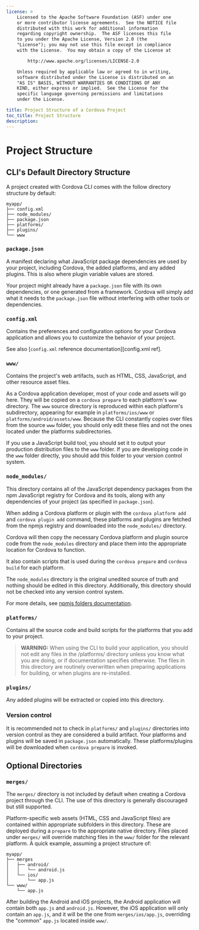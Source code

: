 ```yaml
---
license: >
    Licensed to the Apache Software Foundation (ASF) under one
    or more contributor license agreements.  See the NOTICE file
    distributed with this work for additional information
    regarding copyright ownership.  The ASF licenses this file
    to you under the Apache License, Version 2.0 (the
    "License"); you may not use this file except in compliance
    with the License.  You may obtain a copy of the License at

        http://www.apache.org/licenses/LICENSE-2.0

    Unless required by applicable law or agreed to in writing,
    software distributed under the License is distributed on an
    "AS IS" BASIS, WITHOUT WARRANTIES OR CONDITIONS OF ANY
    KIND, either express or implied.  See the License for the
    specific language governing permissions and limitations
    under the License.

title: Project Structure of a Cordova Project
toc_title: Project Structure
description:
---
```


# Project Structure

## CLI's Default Directory Structure

A project created with Cordova CLI comes with the follow directory structure by default:

```text
myapp/
├── config.xml
├── node_modules/
├── package.json
├── platforms/
├── plugins/
└── www
```

### `package.json`

A manifest declaring what JavaScript package dependencies are used by your project, including Cordova, the added platforms, and any added plugins. This is also where plugin variable values are stored.

Your project might already have a `package.json` file with its own dependencies, or one generated from a framework. Cordova will simply add what it needs to the `package.json` file without interfering with other tools or dependencies.

### `config.xml`

Contains the preferences and configuration options for your Cordova application and allows you to customize the behavior of your project.

See also [`config.xml` reference documentation][config.xml ref].

### `www/`

Contains the project's web artifacts, such as HTML, CSS, JavaScript, and other resource asset files.

As a Cordova application developer, most of your code and assets will go here. They will be copied on a `cordova prepare` to each platform's `www` directory. The `www` source directory is reproduced within each platform's subdirectory, appearing for example in `platforms/ios/www` or `platforms/android/assets/www`. Because the CLI constantly copies over files from the source `www` folder, you should only edit these files and not the ones located under the platforms subdirectories.

If you use a JavaScript build tool, you should set it to output your production distribution files to the `www` folder.
If you are developing code in the `www` folder directly, you should add this folder to your version control system.

### `node_modules/`

This directory contains all of the JavaScript dependency packages from the npm JavaScript registry for Cordova and its tools, along with any dependencies of your project (as specified in `package.json`).

When adding a Cordova platform or plugin with the `cordova platform add` and `cordova plugin add` command, these platforms and plugins are fetched from the npmjs registry and downloaded into the `node_modules/` directory.

Cordova will then copy the necessary Cordova platform and plugin  source code from the `node_modules` directory and place them into the appropriate location for Cordova to function.

It also contain scripts that is used during the `cordova prepare` and `cordova build` for each platform.

The `node_modules` directory is  the original unedited source of truth and nothing should be edited in this directory. Additionally, this directory should not be checked into any version control system.

For more details, see [npmjs folders documentation](https://docs.npmjs.com/cli/v7/configuring-npm/folders#node-modules).

### `platforms/`

Contains all the source code and build scripts for the platforms that you add to your project.

> **WARNING:** When using the CLI to build your application, you should not edit any files in the /platforms/ directory unless you know what you are doing, or if documentation specifies otherwise. The files in this directory are routinely overwritten when preparing applications for building, or when plugins are re-installed.

### `plugins/`

Any added plugins will be extracted or copied into this directory.

### Version control

It is recommended not to check in `platforms/` and `plugins/` directories into version control as they are considered a build artifact. Your platforms and plugins will be saved in `package.json` automatically. These platforms/plugins will be downloaded when `cordova prepare` is invoked.

## Optional Directories

### `merges/`

The `merges/` directory is not included by default when creating a Cordova project through the CLI. The use of this directory is generally discouraged but still supported.

Platform-specific web assets (HTML, CSS and JavaScript files) are contained within appropriate subfolders in this directory. These are deployed during a `prepare` to the appropriate native directory.  Files placed under `merges/` will override matching files in the `www/` folder for the relevant platform. A quick example, assuming a project structure of:

```text
myapp/
├── merges
│   ├── android/
│   │   └── android.js
│   └── ios/
│       └── app.js
└── www/
    └── app.js
```

After building the Android and iOS projects, the Android application will contain both `app.js` and `android.js`. However, the iOS application will only contain an `app.js`, and it will be the one from `merges/ios/app.js`, overriding the "common" `app.js` located inside `www/`.
